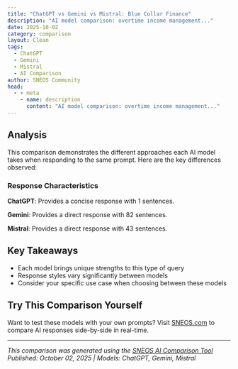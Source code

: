 ```yaml
---
title: "ChatGPT vs Gemini vs Mistral: Blue Collar Finance"
description: "AI model comparison: overtime income management..."
date: 2025-10-02
category: comparison
layout: Clean
tags:
  - ChatGPT
  - Gemini
  - Mistral
  - AI Comparison
author: SNEOS Community
head:
  - - meta
    - name: description
      content: "AI model comparison: overtime income management..."
---
```


<ChatComparison
  title="ChatGPT vs Gemini vs Mistral: Blue Collar Finance"
  prompt="overtime income management"
  :responses='{
    "ChatGPT": "Error calling OpenAI API.",
    "Gemini": "Overtime income can be a blessing and a curse. On the one hand, it\u0027s extra money! On the other, it can lead to burnout and, if not managed wisely, can quickly disappear. Here\u0027s a comprehensive guide to managing overtime income effectively:\n\n**I. Understanding Your Overtime Income**\n\n*   **Calculate Your Actual Rate:** Make sure you understand how your overtime is calculated (usually 1.5x your regular hourly rate). Knowing this helps you plan and prioritize overtime opportunities.\n*   **Tax Implications:** Overtime is taxable. Be prepared for a higher tax burden when you earn more. Adjust your W-4 form if you anticipate significant overtime throughout the year to avoid underpayment penalties.\n*   **Budgeting for Overtime:** Don\u0027t rely on overtime as part of your regular budget.  Treat it as bonus income. This helps avoid financial strain if overtime becomes less frequent.\n\n**II. Prioritizing Your Financial Goals**\n\nBefore you start spending, define your financial priorities. Common goals include:\n\n*   **Debt Reduction:** High-interest debt (credit cards, personal loans) should be a top priority. Overtime can accelerate payoff.\n*   **Emergency Fund:** Aim for 3-6 months of living expenses in a readily accessible, liquid account (like a savings account).\n*   **Retirement Savings:** Maximize contributions to 401(k), IRA, or other retirement accounts, especially if your employer offers matching.\n*   **Down Payment (House, Car):**  If you\u0027re saving for a major purchase, overtime can significantly boost your savings.\n*   **Investments:**  Consider investing in a diversified portfolio of stocks, bonds, or mutual funds after addressing debt and building an emergency fund.\n*   **Short-Term Goals:** Vacations, home improvements, education, etc.\n\n**III. Strategies for Managing Overtime Pay**\n\nHere\u0027s a breakdown of strategies to help you allocate your overtime pay effectively:\n\n*   **The \u0022Snowball\u0022 Method (Debt Focused):**  Apply extra payments to your smallest debt (regardless of interest rate) for psychological wins and motivation.  Once that\u0027s paid off, roll that payment amount into the next smallest debt, and so on.\n*   **The \u0022Avalanche\u0022 Method (Debt Focused):** Focus on paying down the debt with the highest interest rate first. This is mathematically the most efficient way to save money on interest.\n*   **The \u002250/30/20\u0022 Rule (Flexible):**  Allocate 50% to needs (housing, utilities, food, transportation), 30% to wants (entertainment, dining out, hobbies), and 20% to savings/debt repayment.  Overtime income can significantly boost the 20% category. Adjust the percentages based on your individual circumstances and priorities.\n*   **The \u0022Treat Yourself, Then Get Serious\u0022 Method (Balanced):** Allocate a small percentage of each overtime check (e.g., 10-20%) to a fun \u0022treat\u0022 for yourself (a nice dinner, a small purchase). Then, allocate the remaining funds to your high-priority financial goals.  This can help prevent burnout and make the process more sustainable.\n*   **The \u0022Dollar Cost Averaging\u0022 Method (Investment Focused):** If investing is a priority, contribute a fixed dollar amount each time you get overtime pay, regardless of market fluctuations. This helps smooth out your returns over time.\n*   **The \u0022Tax Savings\u0022 Method (Tax Aware):** If you are in a higher tax bracket, consider maxing out tax-advantaged accounts like 401(k) or IRA to reduce your taxable income.\n*   **Automate Savings \u0026 Investments:** Set up automatic transfers from your checking account to your savings, investment, and debt payment accounts. This ensures that you\u0027re consistently meeting your financial goals without having to actively manage every transaction.\n\n**IV. Creating a Plan (Example)**\n\nLet\u0027s say you regularly receive an extra $500 per month in overtime pay. Here\u0027s an example plan:\n\n1.  **Emergency Fund:**  If your emergency fund is not fully funded, allocate $250 towards it each month until it\u0027s complete.\n2.  **High-Interest Debt:** Allocate $150 to the credit card with the highest interest rate.\n3.  **Retirement Savings:** Allocate $50 to your 401(k) or IRA (especially if there\u0027s an employer match).\n4.  **\u0022Treat Yourself\u0022:** Allocate $50 to a fun expense.\n\n**V. Avoiding Common Pitfalls**\n\n*   **Lifestyle Creep:**  Don\u0027t let your spending increase proportionally to your overtime income. It\u0027s easy to get used to a higher standard of living, which can make it difficult to cut back if overtime decreases.\n*   **Ignoring the Emotional Toll:** Overtime can lead to stress, burnout, and relationship strain. Prioritize self-care and make sure you\u0027re getting enough rest and downtime.\n*   **Lack of Tracking:** Track your income and expenses to see where your money is going. Use a budgeting app, spreadsheet, or notebook to monitor your progress.\n*   **Neglecting Long-Term Goals:** Don\u0027t focus solely on immediate gratification. Prioritize long-term financial security by investing in retirement and other long-term goals.\n*   **Thinking Overtime is Guaranteed:** Don\u0027t assume that overtime will always be available. Have a contingency plan in case it decreases or disappears.\n*   **Not Reviewing Your Plan:** Regularly review your financial plan to ensure it\u0027s still aligned with your goals and adjust it as needed.\n\n**VI. Key Questions to Ask Yourself**\n\n*   What are my biggest financial anxieties? (Addressing these should be a priority.)\n*   What are my top 3 financial goals? (These will guide your allocation decisions.)\n*   What is my current debt situation? (Prioritize high-interest debt.)\n*   Do I have an emergency fund? (If not, build one!)\n*   Am I on track for retirement? (Adjust contributions accordingly.)\n*   How does this impact my tax burden? (adjust W-4 if necessary)\n\n**VII. Additional Tips**\n\n*   **Consult a Financial Advisor:** A financial advisor can help you create a personalized financial plan and provide guidance on investing, retirement planning, and debt management.\n*   **Read Personal Finance Books and Blogs:** Educate yourself about personal finance to make informed decisions about your money.\n*   **Use Budgeting Tools:** Utilize budgeting apps or spreadsheets to track your income and expenses, set financial goals, and monitor your progress.\n*   **Negotiate Your Rate:** In some cases, you may be able to negotiate a higher overtime rate. It never hurts to ask!\n\nBy carefully planning and managing your overtime income, you can accelerate your progress towards your financial goals and achieve financial security. Remember to balance your financial aspirations with your well-being and overall quality of life.\n",
    "Mistral": "Managing overtime income effectively is crucial for maintaining financial stability and maximizing the benefits of your extra work. Here are some steps to help you manage your overtime income:\n\n### 1. **Track Your Income**\n   - **Keep Records:** Maintain detailed records of your overtime hours and the corresponding pay.\n   - **Use Tools:** Utilize budgeting apps or spreadsheets to track your income and expenses.\n\n### 2. **Budgeting**\n   - **Separate Overtime Income:** Treat overtime income separately from your regular income. This can help you avoid overspending.\n   - **Allocate Funds:** Decide how you will allocate your overtime income. Common categories include savings, debt repayment, and discretionary spending.\n\n### 3. **Savings**\n   - **Emergency Fund:** Build or bolster your emergency fund. Aim for 3-6 months\u0027 worth of living expenses.\n   - **Long-Term Savings:** Contribute to retirement accounts, college savings, or other long-term financial goals.\n\n### 4. **Debt Repayment**\n   - **High-Interest Debt:** Prioritize paying off high-interest debt, such as credit cards or personal loans.\n   - **Accelerate Payments:** Use overtime income to make extra payments on your mortgage, car loan, or student loans.\n\n### 5. **Investments**\n   - **Diversify:** Consider investing in stocks, bonds, mutual funds, or real estate to grow your wealth.\n   - **Retirement Accounts:** Maximize contributions to tax-advantaged retirement accounts like 401(k)s or IRAs.\n\n### 6. **Tax Planning**\n   - **Understand Tax Implications:** Overtime income is typically taxed at a higher rate. Make sure you understand the tax implications and plan accordingly.\n   - **Adjust Withholdings:** If necessary, adjust your tax withholdings to avoid a large tax bill at the end of the year.\n\n### 7. **Discretionary Spending**\n   - **Treat Yourself:** Allocate a portion of your overtime income for discretionary spending, such as vacations, hobbies, or personal treats.\n   - **Balance:** Ensure that discretionary spending does not compromise your financial goals.\n\n### 8. **Financial Goals**\n   - **Set Goals:** Define clear financial goals, such as buying a house, starting a business, or saving for a major purchase.\n   - **Prioritize:** Prioritize your goals and allocate overtime income accordingly.\n\n### 9. **Professional Development**\n   - **Skill Enhancement:** Consider using overtime income to invest in professional development, such as courses, certifications, or advanced degrees.\n   - **Career Advancement:** Use the extra income to pursue opportunities that can advance your career.\n\n### 10. **Health and Well-being**\n   - **Self-Care:** Ensure that working overtime does not compromise your health and well-being. Use some of the extra income for self-care activities.\n   - **Work-Life Balance:** Maintain a healthy work-life balance to avoid burnout.\n\n### 11. **Financial Advice**\n   - **Consult a Professional:** Consider consulting a financial advisor to help you manage your overtime income effectively.\n   - **Stay Informed:** Stay informed about financial trends and best practices to make informed decisions.\n\n### 12. **Review and Adjust**\n   - **Regular Reviews:** Regularly review your financial situation and adjust your overtime income management strategy as needed.\n   - **Flexibility:** Be flexible and adaptable to changes in your income or financial goals.\n\nBy following these steps, you can effectively manage your overtime income to achieve financial stability and long-term financial success."
  }'
  published-date="12:27"
/>

## Analysis

This comparison demonstrates the different approaches each AI model takes when responding to the same prompt. Here are the key differences observed:

### Response Characteristics

**ChatGPT**: Provides a concise response with 1 sentences. 

**Gemini**: Provides a direct response with 82 sentences. 

**Mistral**: Provides a direct response with 43 sentences. 

## Key Takeaways

- Each model brings unique strengths to this type of query
- Response styles vary significantly between models
- Consider your specific use case when choosing between these models

## Try This Comparison Yourself

Want to test these models with your own prompts? Visit [SNEOS.com](https://sneos.com) to compare AI responses side-by-side in real-time.

---

*This comparison was generated using the [SNEOS AI Comparison Tool](https://sneos.com)*
*Published: October 02, 2025 | Models: ChatGPT, Gemini, Mistral*
